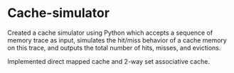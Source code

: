 # Cache-simulator
Created a cache simulator using Python which accepts a sequence of memory trace as input, simulates the hit/miss behavior of a cache
memory on this trace, and outputs the total number of hits, misses, and evictions.

Implemented direct mapped cache and 2-way set associative cache.
